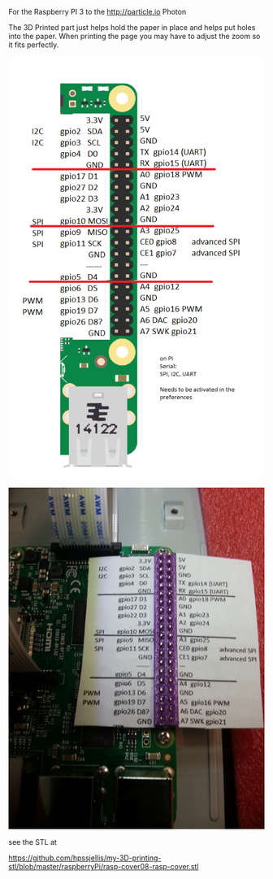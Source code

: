 For the Raspberry PI 3 to the http://particle.io Photon


The 3D Printed part just helps hold the paper in place and helps put holes into the paper. When printing the page you may have to adjust the zoom so it fits perfectly.

![](rasp-cheat-photon.png)



![](pi-helper3.jpg)

see the STL at

https://github.com/hpssjellis/my-3D-printing-stl/blob/master/raspberryPi/rasp-cover08-rasp-cover.stl


